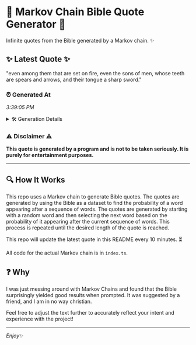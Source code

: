 # 📖 Markov Chain Bible Quote Generator 📖

Infinite quotes from the Bible generated by a Markov chain. ✨

## ✨ Latest Quote ✨
"even among them that are set on fire, even the sons of men, whose teeth are spears and arrows, and their tongue a sharp sword."

### ⏰ Generated At
*3:39:05 PM*

<details>
    <summary>🛠️ Generation Details</summary>
    <p>
        <strong>🌱 Seed:</strong> even<br>
        <strong>🔄 Iterations:</strong> 24<br>
        <strong>📜 Context History:</strong><br>[ even ]: among<br>[ even, among ]: them<br>[ even, among, them ]: that<br>[ even, among, them, that ]: are<br>[ even, among, them, that, are ]: set<br>[ even, among, them, that, are, set ]: on<br>[ among, them, that, are, set, on ]: fire,<br>[ them, that, are, set, on, fire, ]: even<br>[ that, are, set, on, fire,, even ]: the<br>[ are, set, on, fire,, even, the ]: sons<br>[ set, on, fire,, even, the, sons ]: of<br>[ on, fire,, even, the, sons, of ]: men,<br>[ fire,, even, the, sons, of, men, ]: whose<br>[ even, the, sons, of, men,, whose ]: teeth<br>[ the, sons, of, men,, whose, teeth ]: are<br>[ sons, of, men,, whose, teeth, are ]: spears<br>[ of, men,, whose, teeth, are, spears ]: and<br>[ men,, whose, teeth, are, spears, and ]: arrows,<br>[ whose, teeth, are, spears, and, arrows, ]: and<br>[ teeth, are, spears, and, arrows,, and ]: their<br>[ are, spears, and, arrows,, and, their ]: tongue<br>[ spears, and, arrows,, and, their, tongue ]: a<br>[ and, arrows,, and, their, tongue, a ]: sharp<br>[ arrows,, and, their, tongue, a, sharp ]: sword.<br>
    </p>
</details>

### ⚠️ Disclaimer ⚠️
**This quote is generated by a program and is not to be taken seriously. It is purely for entertainment purposes.**

---

## 🔍 How It Works

This repo uses a Markov chain to generate Bible quotes. The quotes are generated by using the Bible as a dataset to find the probability of a word appearing after a sequence of words. The quotes are generated by starting with a random word and then selecting the next word based on the probability of it appearing after the current sequence of words. This process is repeated until the desired length of the quote is reached.

This repo will update the latest quote in this README every 10 minutes. ⏳

All code for the actual Markov chain is in `index.ts`.

## ❓ Why

I was just messing around with Markov Chains and found that the Bible surprisingly yielded good results when prompted. 
It was suggested by a friend, and I am in no way christian.

Feel free to adjust the text further to accurately reflect your intent and experience with the project!

---

*Enjoy*✨
